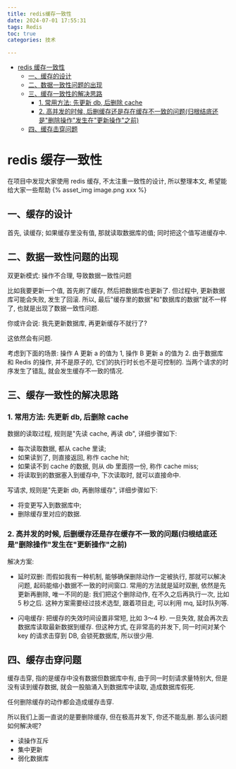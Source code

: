 ```yaml
---
title: redis缓存一致性
date: 2024-07-01 17:55:31
tags: Redis
toc: true
categories: 技术

---
```


<!-- @import "[TOC]" {cmd="toc" depthFrom=1 depthTo=6 orderedList=false} -->

<!-- code_chunk_output -->

* [redis 缓存一致性](#redis-缓存一致性)
  + [一、缓存的设计](#一缓存的设计)
  + [二、数据一致性问题的出现](#二数据一致性问题的出现)
  + [三、缓存一致性的解决思路](#三缓存一致性的解决思路)
    - [1. 常用方法: 先更新 db, 后删除 cache](#1-常用方法-先更新-db-后删除-cache)
    - [2. 高并发的时候, 后删缓存还是存在缓存不一致的问题(归根结底还是"删除操作"发生在"更新操作"之前)](#2-高并发的时候-后删缓存还是存在缓存不一致的问题归根结底还是删除操作发生在更新操作之前)
  + [四、缓存击穿问题](#四缓存击穿问题)

<!-- /code_chunk_output -->

# redis 缓存一致性

在项目中发现大家使用 redis 缓存, 不太注重一致性的设计, 所以整理本文, 希望能给大家一些帮助
{% asset_img image.png xxx %}

## 一、缓存的设计

首先, 读缓存; 
如果缓存里没有值, 那就读取数据库的值; 
同时把这个值写进缓存中.

## 二、数据一致性问题的出现

双更新模式: 操作不合理, 导致数据一致性问题

比如我要更新一个值, 首先刷了缓存, 然后把数据库也更新了. 但过程中, 更新数据库可能会失败, 发生了回滚. 所以, 最后"缓存里的数据"和"数据库的数据"就不一样了, 也就是出现了数据一致性问题.

你或许会说: 我先更新数据库, 再更新缓存不就行了?

这依然会有问题.

考虑到下面的场景: 操作 A 更新 a 的值为 1, 操作 B 更新 a 的值为 2. 由于数据库和 Redis 的操作, 并不是原子的, 它们的执行时长也不是可控制的. 当两个请求的时序发生了错乱, 就会发生缓存不一致的情况.

## 三、缓存一致性的解决思路

### 1. 常用方法: 先更新 db, 后删除 cache

数据的读取过程, 规则是"先读 cache, 再读 db", 详细步骤如下:

* 每次读取数据, 都从 cache 里读; 
* 如果读到了, 则直接返回, 称作 cache hit; 
* 如果读不到 cache 的数据, 则从 db 里面捞一份, 称作 cache miss; 
* 将读取到的数据塞入到缓存中, 下次读取时, 就可以直接命中.

写请求, 规则是"先更新 db, 再删除缓存", 详细步骤如下:

* 将变更写入到数据库中; 
* 删除缓存里对应的数据.

### 2. 高并发的时候, 后删缓存还是存在缓存不一致的问题(归根结底还是"删除操作"发生在"更新操作"之前)

解决方案:

* 延时双删: 而假如我有一种机制, 能够确保删除动作一定被执行, 那就可以解决问题, 起码能缩小数据不一致的时间窗口. 常用的方法就是延时双删, 依然是先更新再删除, 唯一不同的是: 我们把这个删除动作, 在不久之后再执行一次, 比如 5 秒之后. 这种方案需要经过技术选型, 跟着项目走, 可以利用 mq, 延时队列等.

* 闪电缓存: 把缓存的失效时间设置非常短, 比如 3～4 秒. 一旦失效, 就会再次去数据库读取最新数据到缓存. 但这种方式, 在非常高的并发下, 同一时间对某个 key 的请求击穿到 DB, 会锁死数据库, 所以很少用.

## 四、缓存击穿问题

缓存击穿, 指的是缓存中没有数据但数据库中有, 由于同一时刻请求量特别大, 但是没有读到缓存数据, 就会一股脑涌入到数据库中读取, 造成数据库假死.

任何删除缓存的动作都会造成缓存击穿.

所以我们上面一直说的是要删除缓存, 但在极高并发下, 你还不能乱删.
那么该问题如何解决呢?

* 读操作互斥
* 集中更新
* 弱化数据库
